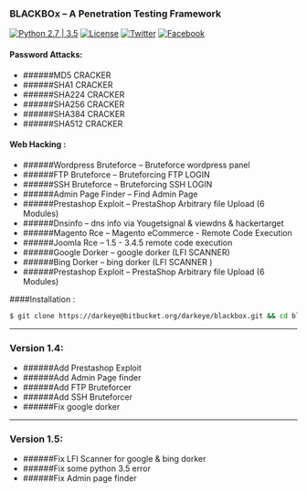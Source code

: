 ### BLACKBOx – A Penetration Testing Framework

[![Python 2.7 | 3.5](https://img.shields.io/badge/python-2.7%20%7C%203.5-yellow.svg)](https://www.python.org/)
[![License](https://img.shields.io/badge/license-GPLv2-red.svg)](https://bitbucket.org/darkeye/blackbox/raw/master/COPYING)
[![Twitter](https://img.shields.io/badge/twitter-@blackeye-blue.svg)](https://twitter.com/0x676)
[![Facebook](https://img.shields.io/badge/facebook-@blackeye-blue.svg)](https://www.facebook.com/blackeye.gov)
#### Password Attacks: 
+ ######MD5 CRACKER
+ ######SHA1  CRACKER
+ ######SHA224 CRACKER
+ ######SHA256 CRACKER
+ ######SHA384 CRACKER
+ ######SHA512 CRACKER

#### Web Hacking :
+ ######Wordpress Bruteforce – Bruteforce wordpress panel
+ ######FTP Bruteforce       – Bruteforcing FTP LOGIN
+ ######SSH Bruteforce       – Bruteforcing SSH LOGIN
+ ######Admin Page Finder    – Find Admin Page
+ ######Prestashop Exploit   – PrestaShop Arbitrary file Upload (6 Modules)
+ ######Dnsinfo              – dns info via Yougetsignal & viewdns & hackertarget
+ ######Magento Rce          – Magento eCommerce - Remote Code Execution
+ ######Joomla  Rce          – 1.5 - 3.4.5 remote code execution
+ ######Google Dorker        – google dorker (LFI SCANNER)
+ ######Bing Dorker          – bing dorker (LFI SCANNER )
+ ######Prestashop Exploit   – PrestaShop Arbitrary file Upload (6 Modules)

####Installation :
```bash
$ git clone https://darkeye@bitbucket.org/darkeye/blackbox.git && cd blackbox && chmod +x install && sudo ./install && cd
```
--------------------------------------
### Version 1.4:
+ ######Add Prestashop Exploit
+ ######Add Admin Page finder 
+ ######Add FTP Bruteforcer
+ ######Add SSH Bruteforcer
+ ######Fix google dorker
--------------------------------------
### Version 1.5:
+ ######Fix LFI Scanner for google & bing dorker
+ ######Fix some python 3.5 error 
+ ######Fix Admin page finder